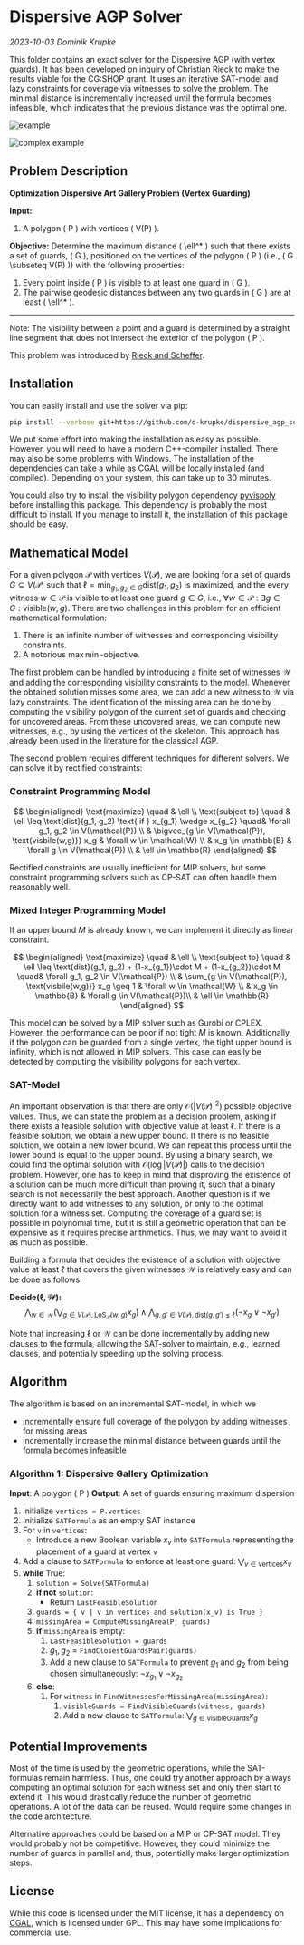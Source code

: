 # Dispersive AGP Solver

_2023-10-03 Dominik Krupke_

This folder contains an exact solver for the Dispersive AGP (with vertex
guards). It has been developed on inquiry of Christian Rieck to make the results
viable for the CG:SHOP grant. It uses an iterative SAT-model and lazy
constraints for coverage via witnesses to solve the problem. The minimal
distance is incrementally increased until the formula becomes infeasible, which
indicates that the previous distance was the optimal one.

![example](https://github.com/d-krupke/dispersive_agp_solver/blob/main/docs/figures/animation.gif?raw=true)

![complex example](https://github.com/d-krupke/dispersive_agp_solver/blob/main/docs/figures/example_more_complex.gif?raw=true)

## Problem Description

**Optimization Dispersive Art Gallery Problem (Vertex Guarding)**

**Input:**

1. A polygon \( P \) with vertices \( V(P) \).

**Objective:** Determine the maximum distance \( \ell^\* \) such that there
exists a set of guards, \( G \), positioned on the vertices of the polygon \( P
\) (i.e., \( G \subseteq V(P) \)) with the following properties:

1. Every point inside \( P \) is visible to at least one guard in \( G \).
2. The pairwise geodesic distances between any two guards in \( G \) are at
   least \( \ell^\* \).

---

Note: The visibility between a point and a guard is determined by a straight
line segment that does not intersect the exterior of the polygon \( P \).

This problem was introduced by
[Rieck and Scheffer](https://arxiv.org/pdf/2209.10291.pdf).

## Installation

You can easily install and use the solver via pip:

```bash
pip install --verbose git+https://github.com/d-krupke/dispersive_agp_solver
```

We put some effort into making the installation as easy as possible. However,
you will need to have a modern C++-compiler installed. There may also be some
problems with Windows. The installation of the dependencies can take a while as
CGAL will be locally installed (and compiled). Depending on your system, this
can take up to 30 minutes.

You could also try to install the visibility polygon dependency
[pyvispoly](https://github.com/d-krupke/pyvispoly) before installing this
package. This dependency is probably the most difficult to install. If you
manage to install it, the installation of this package should be easy.

## Mathematical Model

For a given polygon $\mathcal{P}$ with vertices $V(\mathcal{P})$, we are looking
for a set of guards $G \subseteq V(\mathcal{P})$ such that
$\ell = \min_{g_1, g_2 \in G} \text{dist}(g_1, g_2)$ is maximized, and the every
witness $w\in \mathcal{P}$ is visible to at least one guard $g \in G$, i.e.,
$\forall w \in \mathcal{P}: \exists g \in G: \text{visible}(w, g)$. There are
two challenges in this problem for an efficient mathematical formulation:

1. There is an infinite number of witnesses and corresponding visibility
   constraints.
2. A notorious $\max\min$-objective.

The first problem can be handled by introducing a finite set of witnesses
$\mathcal{W}$ and adding the corresponding visibility constraints to the model.
Whenever the obtained solution misses some area, we can add a new witness to
$\mathcal{W}$ via lazy constraints. The identification of the missing area can
be done by computing the visibility polygon of the current set of guards and
checking for uncovered areas. From these uncovered areas, we can compute new
witnesses, e.g., by using the vertices of the skeleton. This approach has
already been used in the literature for the classical AGP.

The second problem requires different techniques for different solvers. We can
solve it by rectified constraints:

### Constraint Programming Model

$$
\begin{aligned}
\text{maximize} \quad & \ell \\
\text{subject to} \quad & \ell \leq \text{dist}(g_1, g_2) \text{ if } x_{g_1} \wedge x_{g_2} \quad& \forall g_1, g_2 \in V(\mathcal{P}) \\
& \bigvee_{g \in V(\mathcal{P}), \text{visbile(w,g)}} x_g  & \forall w \in \mathcal{W} \\
& x_g \in \mathbb{B} & \forall g \in V(\mathcal{P}) \\
& \ell \in \mathbb{R}
\end{aligned}
$$

Rectified constraints are usually inefficient for MIP solvers, but some
constraint programming solvers such as CP-SAT can often handle them reasonably
well.

### Mixed Integer Programming Model

If an upper bound $M$ is already known, we can implement it directly as linear
constraint.

$$
\begin{aligned}
\text{maximize} \quad & \ell \\
\text{subject to} \quad & \ell \leq \text{dist}(g_1, g_2) + (1-x_{g_1})\cdot M + (1-x_{g_2})\cdot M \quad& \forall g_1, g_2 \in V(\mathcal{P}) \\
& \sum_{g \in V(\mathcal{P}), \text{visbile(w,g)}} x_g \geq 1  & \forall w \in \mathcal{W} \\
& x_g \in \mathbb{B} & \forall g \in V(\mathcal{P})\\
& \ell \in \mathbb{R}
\end{aligned}
$$

This model can be solved by a MIP solver such as Gurobi or CPLEX. However, the
performance can be poor if not tight $M$ is known. Additionally, if the polygon
can be guarded from a single vertex, the tight upper bound is infinity, which is
not allowed in MIP solvers. This case can easily be detected by computing the
visibility polygons for each vertex.

### SAT-Model

An important observation is that there are only
$\mathcal{O}(|V(\mathcal{P})|^2)$ possible objective values. Thus, we can state
the problem as a decision problem, asking if there exists a feasible solution
with objective value at least $\ell$. If there is a feasible solution, we obtain
a new upper bound. If there is no feasible solution, we obtain a new lower
bound. We can repeat this process until the lower bound is equal to the upper
bound. By using a binary search, we could find the optimal solution with
$\mathcal{O}(\log |V(\mathcal{P})|)$ calls to the decision problem. However, one
has to keep in mind that disproving the existence of a solution can be much more
difficult than proving it, such that a binary search is not necessarily the best
approach. Another question is if we directly want to add witnesses to any
solution, or only to the optimal solution for a witness set. Computing the
coverage of a guard set is possible in polynomial time, but it is still a
geometric operation that can be expensive as it requires precise arithmetics.
Thus, we may want to avoid it as much as possible.

Building a formula that decides the existence of a solution with objective value
at least $\ell$ that covers the given witnesses $\mathcal{W}$ is relatively easy
and can be done as follows:

**Decide($\ell, \mathcal{W}$):**
$$\bigwedge_{w \in \mathcal{W}} \left(\bigvee_{g \in V(\mathcal{P}), \text{LoS}_{\mathcal{P}}(w,g)} x_g\right) \wedge \bigwedge_{g, g' \in V(\mathcal{P}), \text{dist}(g, g') \leq \ell} \left(\neg x_{g} \vee \neg x_{g'}\right)$$

Note that increasing $\ell$ or $\mathcal{W}$ can be done incrementally by adding
new clauses to the formula, allowing the SAT-solver to maintain, e.g., learned
clauses, and potentially speeding up the solving process.

## Algorithm

The algorithm is based on an incremental SAT-model, in which we

- incrementally ensure full coverage of the polygon by adding witnesses for
  missing areas
- incrementally increase the minimal distance between guards until the formula
  becomes infeasible

### Algorithm 1: Dispersive Gallery Optimization

**Input**: A polygon \( P \) **Output**: A set of guards ensuring maximum
dispersion

1. Initialize `vertices = P.vertices`
2. Initialize `SATFormula` as an empty SAT instance
3. For `v` in `vertices`:
   - Introduce a new Boolean variable $x_v$ into `SATFormula` representing the
     placement of a guard at vertex `v`
4. Add a clause to `SATFormula` to enforce at least one guard:
   $\bigvee_{v \in \text{vertices}} x_v$
5. **while** True:
   1. `solution = Solve(SATFormula)`
   2. **if not** `solution`:
      - Return `LastFeasibleSolution`
   3. `guards = { v | v in vertices and solution(x_v) is True }`
   4. `missingArea = ComputeMissingArea(P, guards)`
   5. **if** `missingArea` is empty:
      1. `LastFeasibleSolution = guards`
      2. $g_1, g_2$ = `FindClosestGuardsPair(guards)`
      3. Add a new clause to `SATFormula` to prevent $g_1$ and $g_2$ from being
         chosen simultaneously: $\neg x_{g_1} \vee \neg x_{g_2}$
   6. **else**:
      1. For `witness` in `FindWitnessesForMissingArea(missingArea)`:
         1. `visibleGuards = FindVisibleGuards(witness, guards)`
         2. Add a new clause to `SATFormula`:
            $\bigvee_{g \in \text{visibleGuards}} x_g$

## Potential Improvements

Most of the time is used by the geometric operations, while the SAT-formulas
remain harmless. Thus, one could try another approach by always computing an
optimal solution for each witness set and only then start to extend it. This
would drastically reduce the number of geometric operations. A lot of the data
can be reused. Would require some changes in the code architecture.

Alternative approaches could be based on a MIP or CP-SAT model. They would
probably not be competitive. However, they could minimize the number of guards
in parallel and, thus, potentially make larger optimization steps.

## License

While this code is licensed under the MIT license, it has a dependency on
[CGAL](https://www.cgal.org/), which is licensed under GPL. This may have some
implications for commercial use.
